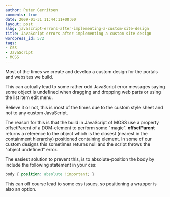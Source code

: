 ```yaml
---
author: Peter Gerritsen
comments: true
date: 2009-01-31 11:44:11+00:00
layout: post
slug: javascript-errors-after-implementing-a-custom-site-design
title: JavaScript errors after implementing a custom site design
wordpress_id: 572
tags:
- CSS
- JavaScript
- MOSS
---
```


Most of the times we create and develop a custom design for the portals and websites we build.

This can actually lead to some rather odd JavaScript error messages saying some object is undefined when dragging and dropping web parts or using the list item edit menu.

Believe it or not, this is most of the times due to the custom style sheet and not to any custom JavaScript.

The reason for this is that the build in JavaScript of MOSS use a property offsetParent of a DOM-element to perform some "magic". **offsetParent** returns a reference to the object which is the closest (nearest in the containment hierarchy) positioned containing element. In some of our custom designs this sometimes returns null and the script throws the "object undefined" error.

The easiest solution to prevent this, is to absolute-position the body by include the following statement in your css:

```css
body { position: absolute !important; } 
```

This can off course lead to some css issues, so positioning a wrapper is also an option.
